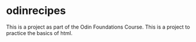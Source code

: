 # odinrecipes

This is a project as part of the Odin Foundations Course.
This is a project to practice the basics of html.